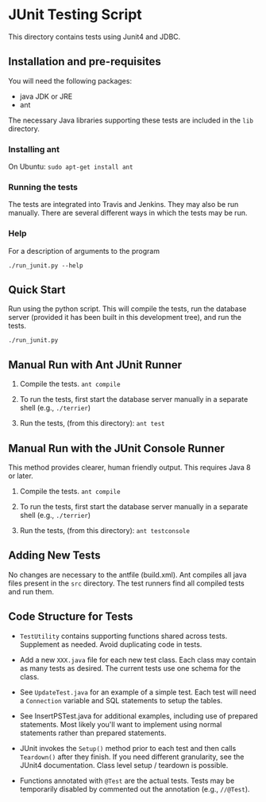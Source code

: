 # JUnit Testing Script

This directory contains tests using Junit4 and JDBC.

## Installation and pre-requisites

You will need the following packages:
* java JDK or JRE
* ant

The necessary Java libraries supporting these tests are included in the `lib` directory.

### Installing ant

On Ubuntu:
`sudo apt-get install ant`

### Running the tests

The tests are integrated into Travis and Jenkins. They may also be run manually.
There are several different ways in which the tests may be run.

### Help
For a description of arguments to the program

`./run_junit.py --help`


## Quick Start

Run using the python script. This will compile the tests, run the database server (provided it has 
been built in this development tree), and run the tests.

`./run_junit.py`


## Manual Run with Ant JUnit Runner

1. Compile the tests.
   `ant compile`

2. To run the tests, first start the database server manually in a separate shell (e.g., `./terrier`)

3. Run the tests, (from this directory):
   `ant test`

## Manual Run with the JUnit Console Runner
This method provides clearer, human friendly output. This requires Java 8 or later.

1. Compile the tests.
   `ant compile`

2. To run the tests, first start the database server manually in a separate shell (e.g., `./terrier`)

3. Run the tests, (from this directory):
   `ant testconsole`

## Adding New Tests

No changes are necessary to the antfile (build.xml). Ant compiles all java files present in 
the `src` directory. The test runners find all compiled tests and run them.

## Code Structure for Tests

* `TestUtility` contains supporting functions shared across tests. Supplement as needed. Avoid duplicating code in tests.

* Add a new `XXX.java` file for each new test class. Each class may contain as many tests as desired. The current tests use one schema for the class.

* See `UpdateTest.java` for an example of a simple test. Each test will need a `Connection`
  variable and SQL statements to setup the tables.

* See InsertPSTest.java for additional examples, including use of prepared statements. 
  Most likely you'll want to implement using normal statements rather than prepared statements.

* JUnit invokes the `Setup()` method prior to each test and then calls `Teardown()` after they
  finish. If you need different granularity, see the JUnit4 documentation. Class
  level setup / teardown is possible.

* Functions annotated with `@Test` are the actual tests. 
  Tests may be temporarily disabled by commented out the annotation (e.g., `//@Test`).


